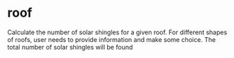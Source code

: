 # roof
Calculate the number of solar shingles for a given roof.
For different shapes of roofs, user needs to provide information and make some choice.
The total number of solar shingles will be found 
